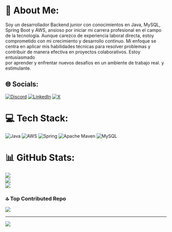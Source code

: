 # 💫 About Me:
Soy un desarrollador Backend junior con conocimientos en Java, MySQL,<br>Spring Boot y AWS, ansioso por iniciar mi carrera profesional en el campo <br>de la tecnología. Aunque carezco de experiencia laboral directa, estoy <br>comprometido con mi crecimiento y desarrollo continuo. Mi enfoque se <br>centra en aplicar mis habilidades técnicas para resolver problemas y <br>contribuir de manera efectiva en proyectos colaborativos. Estoy entusiasmado<br>por aprender y enfrentar nuevos desafíos en un ambiente de trabajo real. y estimulante.


## 🌐 Socials:
[![Discord](https://img.shields.io/badge/Discord-%237289DA.svg?logo=discord&logoColor=white)](https://discord.gg/alvarodiegobando) [![LinkedIn](https://img.shields.io/badge/LinkedIn-%230077B5.svg?logo=linkedin&logoColor=white)](https://linkedin.com/in/alvaro-obando-ados) [![X](https://img.shields.io/badge/X-black.svg?logo=X&logoColor=white)](https://x.com/@diegobando84) 

# 💻 Tech Stack:
![Java](https://img.shields.io/badge/java-%23ED8B00.svg?style=for-the-badge&logo=openjdk&logoColor=white) ![AWS](https://img.shields.io/badge/AWS-%23FF9900.svg?style=for-the-badge&logo=amazon-aws&logoColor=white) ![Spring](https://img.shields.io/badge/spring-%236DB33F.svg?style=for-the-badge&logo=spring&logoColor=white) ![Apache Maven](https://img.shields.io/badge/Apache%20Maven-C71A36?style=for-the-badge&logo=Apache%20Maven&logoColor=white) ![MySQL](https://img.shields.io/badge/mysql-%2300000f.svg?style=for-the-badge&logo=mysql&logoColor=white)
# 📊 GitHub Stats:
![](https://github-readme-stats.vercel.app/api?username=alvaroObando&theme=great-gatsby&hide_border=false&include_all_commits=false&count_private=false)<br/>
![](https://github-readme-streak-stats.herokuapp.com/?user=alvaroObando&theme=great-gatsby&hide_border=false)<br/>
![](https://github-readme-stats.vercel.app/api/top-langs/?username=alvaroObando&theme=great-gatsby&hide_border=false&include_all_commits=false&count_private=false&layout=compact)

### 🔝 Top Contributed Repo
![](https://github-contributor-stats.vercel.app/api?username=alvaroObando&limit=5&theme=onedark&combine_all_yearly_contributions=true)

---
[![](https://visitcount.itsvg.in/api?id=alvaroObando&icon=0&color=0)](https://visitcount.itsvg.in)

<!-- Proudly created with GPRM ( https://gprm.itsvg.in ) -->
